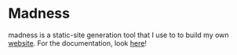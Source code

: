 Madness
=======

madness is a static-site generation tool that I use to to build my own
[website][1]. For the documentation, look [here][2]!

 [1]: http://asylum.madhouse-project.org/
 [2]: http://algernon.github.com/madness/
